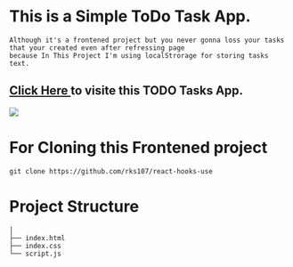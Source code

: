 # This is a Simple ToDo Task App.

```
Although it's a frontened project but you never gonna loss your tasks that your created even after refressing page 
because In This Project I'm using localStrorage for storing tasks text.
```
<h2> 
   <a href = "https://rks107.github.io/Todo_List/" > Click Here </a>
   to visite this TODO Tasks App.
</h2>
<a href = "https://rks107.github.io/Todo_List/" >
<img src="https://s3.amazonaws.com/media.skillcrush.com/skillcrush/wp-content/uploads/2018/06/Screen-Shot-2018-06-13-at-10.31.06-PM.png">
</a>


# For Cloning this Frontened project

```
git clone https://github.com/rks107/react-hooks-use
```

# Project Structure

```
│   
├── index.html
├── index.css
└── script.js
```
